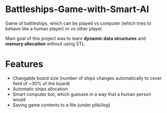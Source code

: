 # Battleships-Game-with-Smart-AI 
Game of battleships, which can be played vs computer (which tries to behave like a human player) or vs other player.

Main goal of this project was to learn **dynamic data structures** and **memory allocation** without using STL.

# Features
 * Changable board size (number of ships changes automatically to cover field of ~30% of the board)
 * Automatic ships allocation
 * Smart computer bot, which guesses in a way that a human person would
 * Saving game contents to a file (under pliki/log)

